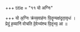 +++
title = "११ यो अग्निः"

+++
यो अ॒ग्निः क्र॑व्य॒वाह॑नः पि॒तॄन्यक्ष॑दृता॒वृधः॑ ।  
प्रेदु॑ ह॒व्यानि॑ वोचति दे॒वेभ्य॑श्च पि॒तृभ्य॒ आ ॥